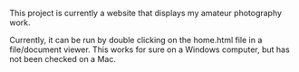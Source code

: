 This project is currently a website that displays my amateur photography work. 

Currently, it can be run by double clicking on the home.html file in a file/document viewer. This works for sure on a Windows computer, but has not been checked on a Mac. 